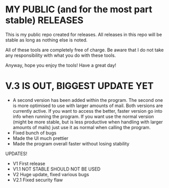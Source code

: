# MY PUBLIC (and for the most part stable) RELEASES
This is my public repo created for releases. All releases in this repo will be stable as long as nothing else is noted.

All of these tools are completely free of charge.
Be aware that I do not take any responsibility with what you do with these tools.

Anyway, hope you enjoy the tools!
Have a great day!

# V.3 IS OUT, BIGGEST UPDATE YET

- A second version has been added within the program. The second one is more optimised to use with larger amounts of mail. Both versions are currently active. If you want to access the better, faster version go into info when running the program. If you want use the normal version (might be more stable, but is less productive when handling with larger amounts of mails) just use it as normal when calling the program.
- Fixed bunch of bugs
- Made the UI much prettier
- Made the program overall faster without losing stability


UPDATES!
- V1 First release
- V1.1 NOT STABLE SHOULD NOT BE USED
- V2 Huge update, fixed various bugs
- V2.1 Fixed security flaw

